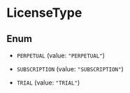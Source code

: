 

# LicenseType

## Enum


* `PERPETUAL` (value: `"PERPETUAL"`)

* `SUBSCRIPTION` (value: `"SUBSCRIPTION"`)

* `TRIAL` (value: `"TRIAL"`)




